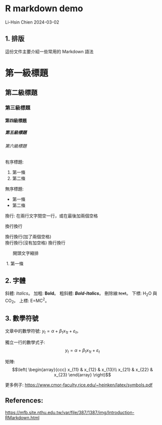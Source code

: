 R markdown demo
================
Li-Hsin Chien
2024-03-02

## 1. 排版

這份文件主要介紹一些常用的 Markdown 語法

# 第一級標題

## 第二級標題

### 第三級標題

#### 第四級標題

##### 第五級標題

###### 第六級標題

有序標題:

1.  第一條
2.  第二條

無序標題:

- 第一條
- 第二條

換行: 在兩行文字間空一行，或在最後加兩個空格

換行換行

換行換行(加了兩個空格)  
換行換行(沒有加空格) 換行換行

    開頭文字縮排

 1. 第一條

## 2. 字體

斜體: *Italics*。 加粗: **Bold**。 粗斜體: ***Bold-Italics***。
刪除線:~~text~~。 下標: H<sub>2</sub>O 與 CO<sub>2</sub>。 上標:
E=MC<sup>2</sup>。

## 3. 數學符號

文章中的數學符號: $y_{t} = \alpha + \beta_1 x_{1t}+ \varepsilon_t$。

獨立一行的數學式子: $$y_{t} = \alpha + \beta_1 x_{1t}+ \varepsilon_t$$

矩陣: $$\left(
\begin{array}{ccc}
x_{11} & x_{12} & x_{13}\\
x_{21} & x_{22} & x_{23}
\end{array}
\right)$$

更多例子: <https://www.cmor-faculty.rice.edu/~heinken/latex/symbols.pdf>

## References:

<https://mfb.site.nthu.edu.tw/var/file/387/1387/img/Introduction-RMarkdown.html>
